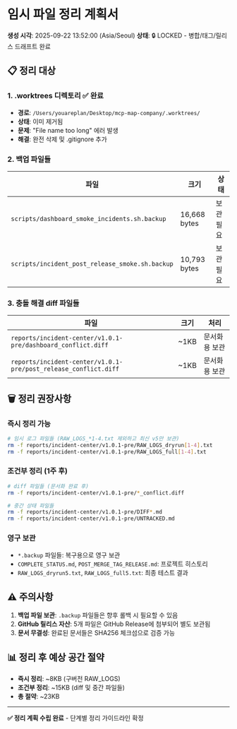 # 임시 파일 정리 계획서

**생성 시각**: 2025-09-22 13:52:00 (Asia/Seoul)
**상태**: 🔒 LOCKED - 병합/태그/릴리스 드래프트 완료

## 📋 정리 대상

### 1. .worktrees 디렉토리 ✅ 완료
- **경로**: `/Users/youareplan/Desktop/mcp-map-company/.worktrees/`
- **상태**: 이미 제거됨
- **문제**: "File name too long" 에러 발생
- **해결**: 완전 삭제 및 .gitignore 추가

### 2. 백업 파일들
| 파일 | 크기 | 상태 |
|------|------|------|
| `scripts/dashboard_smoke_incidents.sh.backup` | 16,668 bytes | 보관 필요 |
| `scripts/incident_post_release_smoke.sh.backup` | 10,793 bytes | 보관 필요 |

### 3. 충돌 해결 diff 파일들
| 파일 | 크기 | 처리 |
|------|------|------|
| `reports/incident-center/v1.0.1-pre/dashboard_conflict.diff` | ~1KB | 문서화용 보관 |
| `reports/incident-center/v1.0.1-pre/post_release_conflict.diff` | ~1KB | 문서화용 보관 |

## 🗑️ 정리 권장사항

### 즉시 정리 가능
```bash
# 임시 로그 파일들 (RAW_LOGS_*1-4.txt 제외하고 최신 v5만 보관)
rm -f reports/incident-center/v1.0.1-pre/RAW_LOGS_dryrun[1-4].txt
rm -f reports/incident-center/v1.0.1-pre/RAW_LOGS_full[1-4].txt
```

### 조건부 정리 (1주 후)
```bash
# diff 파일들 (문서화 완료 후)
rm -f reports/incident-center/v1.0.1-pre/*_conflict.diff

# 중간 상태 파일들
rm -f reports/incident-center/v1.0.1-pre/DIFF*.md
rm -f reports/incident-center/v1.0.1-pre/UNTRACKED.md
```

### 영구 보관
- `*.backup` 파일들: 복구용으로 영구 보관
- `COMPLETE_STATUS.md`, `POST_MERGE_TAG_RELEASE.md`: 프로젝트 히스토리
- `RAW_LOGS_dryrun5.txt`, `RAW_LOGS_full5.txt`: 최종 테스트 결과

## ⚠️ 주의사항

1. **백업 파일 보관**: `.backup` 파일들은 향후 롤백 시 필요할 수 있음
2. **GitHub 릴리스 자산**: 5개 파일은 GitHub Release에 첨부되어 별도 보관됨
3. **문서 무결성**: 완료된 문서들은 SHA256 체크섬으로 검증 가능

## 📊 정리 후 예상 공간 절약

- **즉시 정리**: ~8KB (구버전 RAW_LOGS)
- **조건부 정리**: ~15KB (diff 및 중간 파일들)
- **총 절약**: ~23KB

---

**✅ 정리 계획 수립 완료** - 단계별 정리 가이드라인 확정